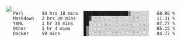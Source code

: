 

<a href="https://github.com/anuraghazra/github-readme-stats">
  <img align="left" src="https://github-readme-stats.vercel.app/api?username=kfly8&count_private=true&show_icons=true&theme=calm" />
</a>


<!--START_SECTION:waka-->
```text
Perl       14 hrs 18 mins  █████████████████▒░░░░░░░   68.98 % 
Markdown   2 hrs 20 mins   ██▓░░░░░░░░░░░░░░░░░░░░░░   11.31 % 
YAML       1 hr 36 mins    ██░░░░░░░░░░░░░░░░░░░░░░░   07.77 % 
Other      1 hr 4 mins     █▒░░░░░░░░░░░░░░░░░░░░░░░   05.15 % 
Docker     59 mins         █▒░░░░░░░░░░░░░░░░░░░░░░░   04.77 % 
```
<!--END_SECTION:waka-->
